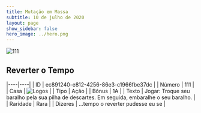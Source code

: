 ```yaml
---
title: Mutação em Massa
subtitle: 10 de julho de 2020
layout: page
show_sidebar: false
hero_image: ../hero.png
---
```


![111](https://cdn.keyforgegame.com/media/card_front/pt/479_111_CXQ8C95R8C87_pt.png)

## Reverter o Tempo

|----|----|
| ID | ec891240-e812-4256-86e3-c1966fbe37dc |
| Número | 111 |
| Casa | ![Logos](https://archonarcana.com/images/thumb/c/ce/Logos.png/22px-Logos.png "Logos") |
| Tipo | Ação |
| Bônus | 1A |
| Texto | Jogar: Troque seu baralho pela sua pilha de descartes. Em seguida, embaralhe o seu baralho. |
| Raridade | Rara |
| Dizeres | …tempo o reverter pudesse eu se |
